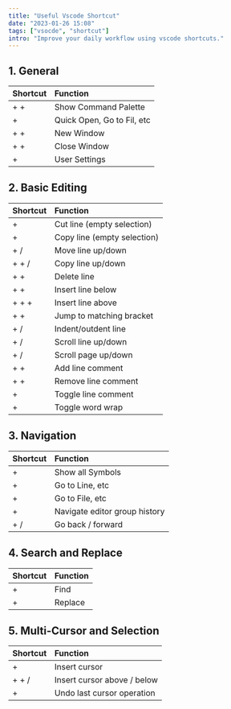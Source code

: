 ```yaml
---
title: "Useful Vscode Shortcut"
date: "2023-01-26 15:08"
tags: ["vsocde", "shortcut"]
intro: "Improve your daily workflow using vscode shortcuts."
---
```


## 1. General

| Shortcut                                                                        | Function                   |
| :------------------------------------------------------------------------------ | :------------------------- |
| <KeyButton title="Ctrl"/> + <KeyButton title="Shift"/> + <KeyButton title="P"/> | Show Command Palette       |
| <KeyButton title="Ctrl"/> + <KeyButton title="K"/>                              | Quick Open, Go to Fil, etc |
| <KeyButton title="Ctrl"/> + <KeyButton title="Shift"/> + <KeyButton title="N"/> | New Window                 |
| <KeyButton title="Ctrl"/> + <KeyButton title="Shift"/> + <KeyButton title="W"/> | Close Window               |
| <KeyButton title="Ctrl"/> + <KeyButton title=","/>                              | User Settings              |

## 2. Basic Editing

| Shortcut                                                                                                     | Function                    |
| :----------------------------------------------------------------------------------------------------------- | :-------------------------- |
| <KeyButton title="Ctrl"/> + <KeyButton title="X"/>                                                           | Cut line (empty selection)  |
| <KeyButton title="Ctrl"/> + <KeyButton title="C"/>                                                           | Copy line (empty selection) |
| <KeyButton title="Alt"/> + <KeyButton title="↑"/> / <KeyButton title="↓"/>                                   | Move line up/down           |
| <KeyButton title="Shift"/> + <KeyButton title="Alt"/> + <KeyButton title="↑"/> / <KeyButton title="↓"/>      | Copy line up/down           |
| <KeyButton title="Ctrl"/> + <KeyButton title="Shift"/> + <KeyButton title="K"/>                              | Delete line                 |
| <KeyButton title="Ctrl"/> + <KeyButton title="Enter"/> + <KeyButton title="K"/>                              | Insert line below           |
| <KeyButton title="Ctrl"/> + <KeyButton title="Shift"/> + <KeyButton title="Enter"/> + <KeyButton title="K"/> | Insert line above           |
| <KeyButton title="Ctrl"/> + <KeyButton title="Shift"/> + <KeyButton title="\"/>                              | Jump to matching bracket    |
| <KeyButton title="Ctrl"/> + <KeyButton title="]"/> / <KeyButton title="["/>                                  | Indent/outdent line         |
| <KeyButton title="Ctrl"/> + <KeyButton title="↑"/> / <KeyButton title="↓"/>                                  | Scroll line up/down         |
| <KeyButton title="Alt"/> + <KeyButton title="PgUp"/> / <KeyButton title="PgDn"/>                             | Scroll page up/down         |
| <KeyButton title="Ctrl"/> + <KeyButton title="K"/> <KeyButton title="Ctrl"/>+ <KeyButton title="C"/>         | Add line comment            |
| <KeyButton title="Ctrl"/> + <KeyButton title="K"/> <KeyButton title="Ctrl"/>+ <KeyButton title="U"/>         | Remove line comment         |
| <KeyButton title="Ctrl"/> + <KeyButton title="/"/>                                                           | Toggle line comment         |
| <KeyButton title="Ctrl"/> + <KeyButton title="Z"/>                                                           | Toggle word wrap            |

## 3. Navigation

| Shortcut                                                                   | Function                      |
| :------------------------------------------------------------------------- | :---------------------------- |
| <KeyButton title="Ctrl"/> + <KeyButton title="T"/>                         | Show all Symbols              |
| <KeyButton title="Ctrl"/> + <KeyButton title="G"/>                         | Go to Line, etc               |
| <KeyButton title="Ctrl"/> + <KeyButton title="P"/>                         | Go to File, etc               |
| <KeyButton title="Ctrl"/> + <KeyButton title="Tab"/>                       | Navigate editor group history |
| <KeyButton title="Alt"/> + <KeyButton title="←"/> / <KeyButton title="→"/> | Go back / forward             |

## 4. Search and Replace

| Shortcut                                           | Function |
| :------------------------------------------------- | :------- |
| <KeyButton title="Ctrl"/> + <KeyButton title="F"/> | Find     |
| <KeyButton title="Ctrl"/> + <KeyButton title="H"/> | Replace  |

## 5. Multi-Cursor and Selection

| Shortcut                                                                                              | Function                    |
| :---------------------------------------------------------------------------------------------------- | :-------------------------- |
| <KeyButton title="Alt"/> + <KeyButton title="Click"/>                                                 | Insert cursor               |
| <KeyButton title="Ctrl"/> + <KeyButton title="Alt"/>+ <KeyButton title="↑"/> / <KeyButton title="↓"/> | Insert cursor above / below |
| <KeyButton title="Ctrl"/> + <KeyButton title="U"/>                                                    | Undo last cursor operation  |
